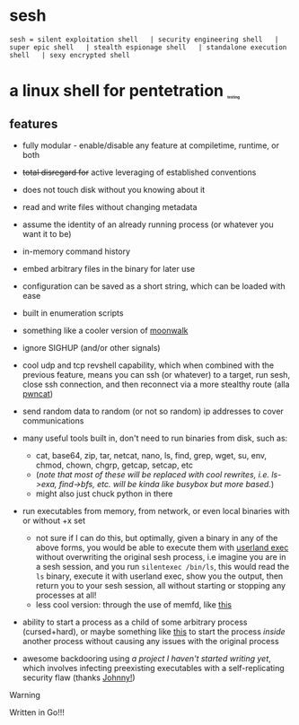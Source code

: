 # sesh

`
sesh = silent exploitation shell  
| security engineering shell  
| super epic shell  
| stealth espionage shell  
| standalone execution shell  
| sexy encrypted shell  
`
# a linux shell for pentetration <sub><sup><sub><sub><sup><sub><sup><sub>testing</sub></sup></sub></sup></sub></sub></sup></sub>

## features

- fully modular - enable/disable any feature at compiletime, runtime, or both
- ~~total disregard for~~ active leveraging of established conventions
- does not touch disk without you knowing about it
- read and write files without changing metadata
- assume the identity of an already running process (or whatever you want it to be)
- in-memory command history
- embed arbitrary files in the binary for later use
- configuration can be saved as a short string, which can be loaded with ease
- built in enumeration scripts
- something like a cooler version of [moonwalk](https://github.com/mufeedvh/moonwalk)
- ignore SIGHUP (and/or other signals)
- cool udp and tcp revshell capability, which when combined with the previous feature, means you can ssh (or whatever) to a target, run sesh, close ssh connection, and then reconnect via a more stealthy route (alla [pwncat](https://github.com/cytopia/pwncat))
- send random data to random (or not so random) ip addresses to cover communications
- many useful tools built in, don't need to run binaries from disk, such as:
    - cat, base64, zip, tar, netcat, nano, ls, find, grep, wget, su, env, chmod, chown, chgrp, getcap, setcap, etc
    - (*note that most of these will be replaced with cool rewrites, i.e. ls->exa, find->bfs, etc. will be kinda like busybox but more based.*)
    - might also just chuck python in there

- run executables from memory, from network, or even local binaries with or without +x set
    - not sure if I can do this, but optimally, given a binary in any of the above forms, you would be able to execute them with [userland exec](https://grugq.github.io/docs/ul_exec.txt) without overwriting the original sesh process, i.e imagine you are in a sesh session, and you run `silentexec /bin/ls`, this would read the `ls` binary, execute it with userland exec, show you the output, then return you to your sesh session, all without starting or stopping any processes at all!
    - less cool version: through the use of memfd, like [this](https://magisterquis.github.io/2018/03/31/in-memory-only-elf-execution.html)

- ability to start a process as a child of some arbitrary process (cursed+hard), or maybe something like [this](https://github.com/aseemjakhar/jugaad) to start the process *inside* another process without causing any issues with the original process

- awesome backdooring using *a project I haven't started writing yet*, which involves infecting preexisting executables with a self-replicating security flaw (thanks [Johnny!](https://en.wikipedia.org/wiki/John_von_Neumann))

> [!WARNING]  
> Written in Go!!!
